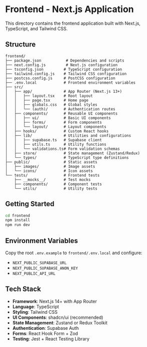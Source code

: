 # Frontend - Next.js Application

This directory contains the frontend application built with Next.js, TypeScript, and Tailwind CSS.

## Structure

```
frontend/
├── package.json           # Dependencies and scripts
├── next.config.js         # Next.js configuration
├── tsconfig.json         # TypeScript configuration
├── tailwind.config.js    # Tailwind CSS configuration
├── postcss.config.js     # PostCSS configuration
├── .env.local            # Frontend environment variables
├── src/
│   ├── app/              # App Router (Next.js 13+)
│   │   ├── layout.tsx    # Root layout
│   │   ├── page.tsx      # Home page
│   │   ├── globals.css   # Global styles
│   │   └── (auth)/       # Authentication routes
│   ├── components/       # Reusable UI components
│   │   ├── ui/           # Basic UI components
│   │   ├── forms/        # Form components
│   │   └── layout/       # Layout components
│   ├── hooks/            # Custom React hooks
│   ├── lib/              # Utilities and configurations
│   │   ├── supabase.ts   # Supabase client
│   │   ├── utils.ts      # Utility functions
│   │   └── validations.ts# Form validation schemas
│   ├── store/            # State management (Zustand/Redux)
│   └── types/            # TypeScript type definitions
├── public/               # Static assets
│   ├── images/           # Image assets
│   └── icons/            # Icon assets
└── tests/                # Frontend tests
    ├── __mocks__/        # Test mocks
    ├── components/       # Component tests
    └── utils/            # Utility tests
```

## Getting Started

```bash
cd frontend
npm install
npm run dev
```

## Environment Variables

Copy the root `.env.example` to `frontend/.env.local` and configure:

- `NEXT_PUBLIC_SUPABASE_URL`
- `NEXT_PUBLIC_SUPABASE_ANON_KEY`
- `NEXT_PUBLIC_API_URL`

## Tech Stack

- **Framework**: Next.js 14+ with App Router
- **Language**: TypeScript
- **Styling**: Tailwind CSS
- **UI Components**: shadcn/ui (recommended)
- **State Management**: Zustand or Redux Toolkit
- **Authentication**: Supabase Auth
- **Forms**: React Hook Form + Zod
- **Testing**: Jest + React Testing Library
